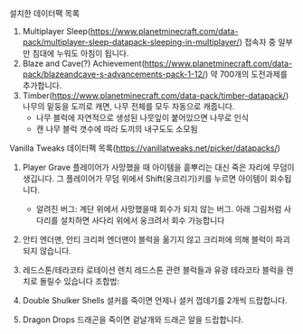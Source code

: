 설치한 데이터팩 목록

1. Multiplayer Sleep(https://www.planetminecraft.com/data-pack/multiplayer-sleep-datapack-sleeping-in-multiplayer/)
   접속자 중 일부만 침대에 누워도 아침이 됩니다.
2. Blaze and Cave(?) Achievement(https://www.planetminecraft.com/data-pack/blazeandcave-s-advancements-pack-1-12/)
   약 700개의 도전과제를 추가합니다.
3. Timber(https://www.planetminecraft.com/data-pack/timber-datapack/)
   나무의 밑둥을 도끼로 캐면, 나무 전체를 모두 자동으로 캐줍니다.
   - 나무 블럭에 자연적으로 생성된 나뭇잎이 붙어있으면 나무로 인식
   - 캔 나무 블럭 갯수에 따라 도끼의 내구도도 소모됨

Vanilla Tweaks 데이터팩 목록(https://vanillatweaks.net/picker/datapacks/)

1. Player Grave
   플레이어가 사망했을 때 아이템을 흩뿌리는 대신 죽은 자리에 무덤이 생깁니다. 그 플레이어가 무덤 위에서 Shift(웅크리기)키를 누르면 아이템이 회수됩니다.
   - 알려진 버그: 계단 위에서 사망했을때 회수가 되지 않는 버그. 아래 그림처럼 사다리를 설치하면 사다리 위에서 웅크려서 회수 가능합니다
     
2. 안티 엔더맨, 안티 크리퍼
   엔더맨이 블럭을 옮기지 않고 크리퍼에 의해 블럭이 파괴되지 않습니다.
3. 레드스톤/테라코타 로테이션 렌치
   레드스톤 관련 블럭들과 유광 테라코타 블럭을 렌치로 돌릴수 있습니다
   조합법:
4. Double Shulker Shells
   셜커를 죽이면 언제나 셜커 껍데기를 2개씩 드랍합니다.
5. Dragon Drops
   드래곤을 죽이면 겉날개와 드래곤 알을 드랍합니다.
   
   
